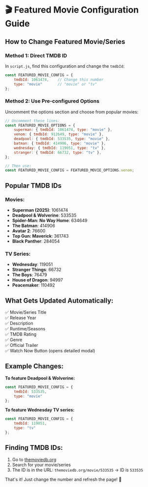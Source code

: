 # 🎬 Featured Movie Configuration Guide

## How to Change Featured Movie/Series

### Method 1: Direct TMDB ID
In `script.js`, find this configuration and change the `tmdbId`:

```javascript
const FEATURED_MOVIE_CONFIG = {
    tmdbId: 1061474,    // Change this number
    type: "movie"       // "movie" or "tv"
};
```

### Method 2: Use Pre-configured Options
Uncomment the options section and choose from popular movies:

```javascript
// Uncomment these lines:
const FEATURED_MOVIE_OPTIONS = {
    superman: { tmdbId: 1061474, type: "movie" },
    venom: { tmdbId: 912649, type: "movie" },
    deadpool: { tmdbId: 533535, type: "movie" },
    batman: { tmdbId: 414906, type: "movie" },
    wednesday: { tmdbId: 119051, type: "tv" },
    stranger: { tmdbId: 66732, type: "tv" },
};

// Then use:
const FEATURED_MOVIE_CONFIG = FEATURED_MOVIE_OPTIONS.venom;
```

## Popular TMDB IDs

### Movies:
- **Superman (2025)**: 1061474
- **Deadpool & Wolverine**: 533535
- **Spider-Man: No Way Home**: 634649
- **The Batman**: 414906
- **Avatar 2**: 76600
- **Top Gun: Maverick**: 361743
- **Black Panther**: 284054

### TV Series:
- **Wednesday**: 119051
- **Stranger Things**: 66732
- **The Boys**: 76479
- **House of Dragon**: 94997
- **Peacemaker**: 110492

## What Gets Updated Automatically:
✅ Movie/Series Title  
✅ Release Year  
✅ Description  
✅ Runtime/Seasons  
✅ TMDB Rating  
✅ Genre  
✅ Official Trailer  
✅ Watch Now Button (opens detailed modal)  

## Example Changes:

**To feature Deadpool & Wolverine:**
```javascript
const FEATURED_MOVIE_CONFIG = {
    tmdbId: 533535,
    type: "movie"
};
```

**To feature Wednesday TV series:**
```javascript
const FEATURED_MOVIE_CONFIG = {
    tmdbId: 119051,
    type: "tv"
};
```

## Finding TMDB IDs:
1. Go to [themoviedb.org](https://themoviedb.org)
2. Search for your movie/series
3. The ID is in the URL: `themoviedb.org/movie/533535` → ID is `533535`

That's it! Just change the number and refresh the page! 🚀
